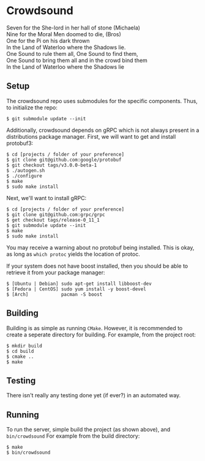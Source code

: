 # Crowdsound
Seven for the She-lord in her hall of stone (Michaela)<br />
Nine for the Moral Men doomed to die, (Bros)<br />
One for the Pi on his dark thrown<br />
In the Land of Waterloo where the Shadows lie.<br />
One Sound to rule them all, One Sound to find them,<br />
One Sound to bring them all and in the crowd bind them<br />
In the Land of Waterloo where the Shadows lie

## Setup
The crowdsound repo uses submodules for the specific components.
Thus, to initialize the repo:
```
$ git submodule update --init
```

Additionally, crowdsound depends on gRPC which is not always present
in a distributions package manager. First, we will want to get and install
protobuf3:

```
$ cd [projects / folder of your preference]
$ git clone git@github.com:google/protobuf
$ git checkout tags/v3.0.0-beta-1
$ ./autogen.sh
$ ./configure
$ make
$ sudo make install
```

Next, we'll want to install gRPC:

```
$ cd [projects / folder of your preference]
$ git clone git@github.com:grpc/grpc
$ get checkout tags/release-0_11_1
$ git submodule update --init
$ make
$ sudo make install
```

You may receive a warning about no protobuf being installed. This is okay,
as long as `which protoc` yields the location of protoc.

If your system does not have boost installed, then you should be able to
retrieve it from your package manager:
```
$ [Ubuntu | Debian] sudo apt-get install libboost-dev
$ [Fedora | CentOS] sudo yum install -y boost-devel
$ [Arch]            pacman -S boost
```

## Building
Building is as simple as running `CMake`. However, it is recommended
to create a seperate directory for building. For example, from the project root:

```
$ mkdir build
$ cd build
$ cmake ..
$ make
```

## Testing
There isn't really any testing done yet (if ever?) in an automated way.

## Running
To run the server, simple build the project (as shown above), and `bin/crowdsound`
For example from the build directory:

```
$ make
$ bin/crowdsound
```
